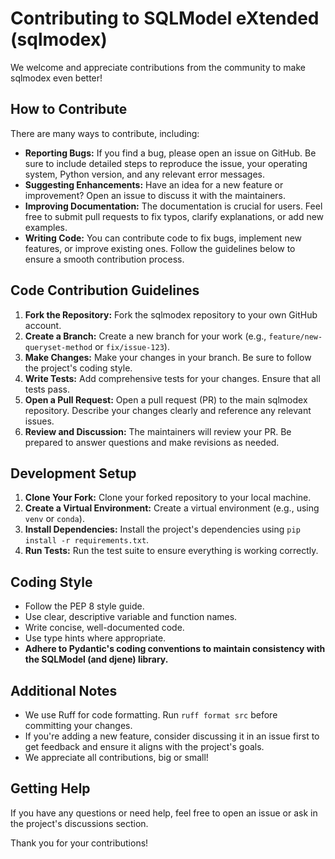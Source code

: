 # Contributing to SQLModel eXtended (sqlmodex)

We welcome and appreciate contributions from the community to make sqlmodex even better!

## How to Contribute

There are many ways to contribute, including:

* **Reporting Bugs:** If you find a bug, please open an issue on GitHub. Be sure to include detailed steps to reproduce the issue, your operating system, Python version, and any relevant error messages.
* **Suggesting Enhancements:** Have an idea for a new feature or improvement? Open an issue to discuss it with the maintainers.
* **Improving Documentation:**  The documentation is crucial for users. Feel free to submit pull requests to fix typos, clarify explanations, or add new examples.
* **Writing Code:** You can contribute code to fix bugs, implement new features, or improve existing ones. Follow the guidelines below to ensure a smooth contribution process.

## Code Contribution Guidelines

1. **Fork the Repository:** Fork the sqlmodex repository to your own GitHub account.
2. **Create a Branch:** Create a new branch for your work (e.g., `feature/new-queryset-method` or `fix/issue-123`).
3. **Make Changes:** Make your changes in your branch. Be sure to follow the project's coding style.
4. **Write Tests:** Add comprehensive tests for your changes. Ensure that all tests pass.
5. **Open a Pull Request:** Open a pull request (PR) to the main sqlmodex repository. Describe your changes clearly and reference any relevant issues.
6. **Review and Discussion:** The maintainers will review your PR. Be prepared to answer questions and make revisions as needed.

## Development Setup

1. **Clone Your Fork:** Clone your forked repository to your local machine.
2. **Create a Virtual Environment:** Create a virtual environment (e.g., using `venv` or `conda`).
3. **Install Dependencies:** Install the project's dependencies using `pip install -r requirements.txt`.
4. **Run Tests:** Run the test suite to ensure everything is working correctly.

## Coding Style

* Follow the PEP 8 style guide.
* Use clear, descriptive variable and function names.
* Write concise, well-documented code.
* Use type hints where appropriate.
* **Adhere to Pydantic's coding conventions to maintain consistency with the SQLModel (and djene) library.**

## Additional Notes

* We use Ruff for code formatting. Run `ruff format src` before committing your changes.
* If you're adding a new feature, consider discussing it in an issue first to get feedback and ensure it aligns with the project's goals.
* We appreciate all contributions, big or small!

## Getting Help

If you have any questions or need help, feel free to open an issue or ask in the project's discussions section.

Thank you for your contributions!
